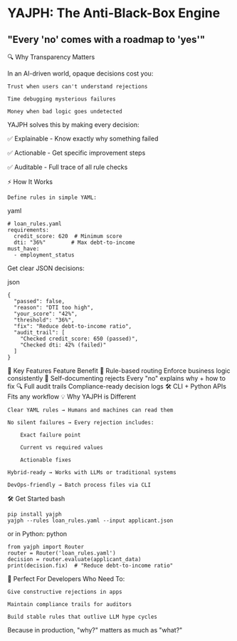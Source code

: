 # YAJPH: The Anti-Black-Box Engine

## "Every 'no' comes with a roadmap to 'yes'"

🔍 Why Transparency Matters

In an AI-driven world, opaque decisions cost you:

    Trust when users can't understand rejections

    Time debugging mysterious failures

    Money when bad logic goes undetected

YAJPH solves this by making every decision:

✅ Explainable - Know exactly why something failed

✅ Actionable - Get specific improvement steps

✅ Auditable - Full trace of all rule checks

⚡ How It Works

    Define rules in simple YAML:

yaml

    # loan_rules.yaml
    requirements:
      credit_score: 620  # Minimum score
      dti: "36%"        # Max debt-to-income
    must_have: 
      - employment_status

Get clear JSON decisions:

json

    {
      "passed": false,
      "reason": "DTI too high",
      "your_score": "42%",
      "threshold": "36%",
      "fix": "Reduce debt-to-income ratio",
      "audit_trail": [
        "Checked credit_score: 650 (passed)",
        "Checked dti: 42% (failed)"
      ]
    }

🚀 Key Features
Feature	Benefit
🚦 Rule-based routing	Enforce business logic consistently
📝 Self-documenting rejects	Every "no" explains why + how to fix
🔍 Full audit trails	Compliance-ready decision logs
🛠 CLI + Python APIs	Fits any workflow
💡 Why YAJPH is Different

    Clear YAML rules → Humans and machines can read them

    No silent failures → Every rejection includes:

        Exact failure point

        Current vs required values

        Actionable fixes

    Hybrid-ready → Works with LLMs or traditional systems

    DevOps-friendly → Batch process files via CLI

🛠️ Get Started
bash

    pip install yajph
    yajph --rules loan_rules.yaml --input applicant.json

or in Python:
python

    from yajph import Router
    router = Router('loan_rules.yaml')
    decision = router.evaluate(applicant_data)
    print(decision.fix)  # "Reduce debt-to-income ratio"

🌟 Perfect For Developers Who Need To:

    Give constructive rejections in apps

    Maintain compliance trails for auditors

    Build stable rules that outlive LLM hype cycles

Because in production, "why?" matters as much as "what?"
